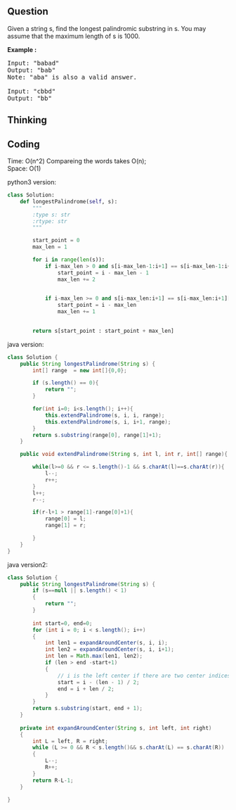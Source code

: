 ## Question
Given a string s, find the longest palindromic substring in s. You may assume that the maximum length of s is 1000.

**Example :**   
<pre>
Input: "babad"
Output: "bab"
Note: "aba" is also a valid answer.

Input: "cbbd"
Output: "bb"
</pre>

## Thinking


## Coding
Time: O(n^2) Compareing the words takes O(n); <br>
Space: O(1)<br>

python3 version:
```python
class Solution:
    def longestPalindrome(self, s):
        """
        :type s: str
        :rtype: str
        """

        start_point = 0
        max_len = 1

        for i in range(len(s)):
            if i-max_len > 0 and s[i-max_len-1:i+1] == s[i-max_len-1:i+1][::-1]: # [ +, max_length, (i) ] add 2 to max_length
                start_point = i - max_len - 1
                max_len += 2

                
            if i-max_len >= 0 and s[i-max_len:i+1] == s[i-max_len:i+1][::-1]: # [ max_length, (i)]
                start_point = i - max_len
                max_len += 1
                

        return s[start_point : start_point + max_len]
```

java version:
```java
class Solution {
    public String longestPalindrome(String s) {
        int[] range  = new int[]{0,0};

        if (s.length() == 0){
            return "";
        }

        for(int i=0; i<s.length(); i++){
            this.extendPalindrome(s, i, i, range);
            this.extendPalindrome(s, i, i+1, range);
        }
        return s.substring(range[0], range[1]+1);
    }

    public void extendPalindrome(String s, int l, int r, int[] range){

        while(l>=0 && r <= s.length()-1 && s.charAt(l)==s.charAt(r)){
            l--;
            r++;
        }
        l++;
        r--;

        if(r-l+1 > range[1]-range[0]+1){
            range[0] = l;
            range[1] = r;

        }
    }
}
```

java version2:
```java
class Solution {
    public String longestPalindrome(String s) {
        if (s==null || s.length() < 1)
        {
            return "";
        }
        
        int start=0, end=0;
        for (int i = 0; i < s.length(); i++)
        {
            int len1 = expandAroundCenter(s, i, i);
            int len2 = expandAroundCenter(s, i, i+1);
            int len = Math.max(len1, len2);
            if (len > end -start+1)
            {
                // i is the left center if there are two center indices
                start = i - (len - 1) / 2;
                end = i + len / 2;
            }
        }
        return s.substring(start, end + 1);
    }
    
    private int expandAroundCenter(String s, int left, int right)
    {
        int L = left, R = right;
        while (L >= 0 && R < s.length()&& s.charAt(L) == s.charAt(R))
        {
            L--;
            R++;
        }
        return R-L-1;
    }
        
}
```
